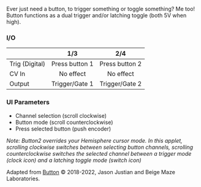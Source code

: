 Ever just need a button, to trigger something or toggle something? Me too! Button functions as a dual trigger and/or latching toggle (both 5V when high).

### I/O

|                |              1/3           |                   2/4                |
| -------------- |:---------------------------:|:-------------------------------------:|
| Trig (Digital) |  Press button 1   | Press button 2 |
| CV In          | No effect |     No effect       |
| Output         |          Trigger/Gate 1           |         Trigger/Gate 2          |

### UI Parameters
* Channel selection (scroll clockwise)
* Button mode (scroll counterclockwise)
* Press selected button (push encoder)

_Note: Button2 overrides your Hemisphere cursor mode. In this applet, scrolling clockwise switches between selecting button channels, scrolling counterclockwise switches the selected channel between a trigger mode (clock icon) and a latching toggle mode (switch icon)_


Adapted from [Button](https://github.com/Chysn/O_C-HemisphereSuite/wiki/Button) © 2018-2022, Jason Justian and Beige Maze Laboratories. 